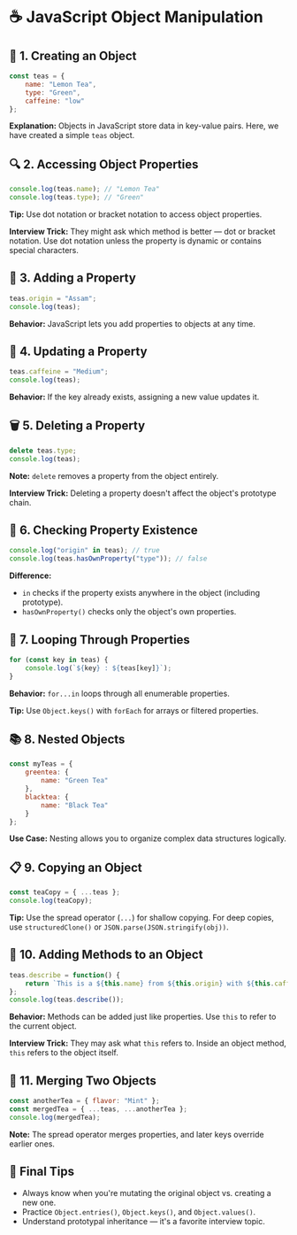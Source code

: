 # ☕ JavaScript Object Manipulation

## 📖 1. Creating an Object
```js
const teas = {
    name: "Lemon Tea",
    type: "Green",
    caffeine: "low"
};
```
**Explanation:** Objects in JavaScript store data in key-value pairs. Here, we have created a simple `teas` object.

## 🔍 2. Accessing Object Properties
```js
console.log(teas.name); // "Lemon Tea"
console.log(teas.type); // "Green"
```
**Tip:** Use dot notation or bracket notation to access object properties.

**Interview Trick:** They might ask which method is better — dot or bracket notation. Use dot notation unless the property is dynamic or contains special characters.

## 📝 3. Adding a Property
```js
teas.origin = "Assam";
console.log(teas);
```
**Behavior:** JavaScript lets you add properties to objects at any time.

## 🙇 4. Updating a Property
```js
teas.caffeine = "Medium";
console.log(teas);
```
**Behavior:** If the key already exists, assigning a new value updates it.

## 🗑 5. Deleting a Property
```js
delete teas.type;
console.log(teas);
```
**Note:** `delete` removes a property from the object entirely.

**Interview Trick:** Deleting a property doesn't affect the object's prototype chain.

## 🔎 6. Checking Property Existence
```js
console.log("origin" in teas); // true
console.log(teas.hasOwnProperty("type")); // false
```
**Difference:** 
- `in` checks if the property exists anywhere in the object (including prototype).
- `hasOwnProperty()` checks only the object's own properties.

## 🧰 7. Looping Through Properties
```js
for (const key in teas) {
    console.log(`${key} : ${teas[key]}`);
}
```
**Behavior:** `for...in` loops through all enumerable properties.

**Tip:** Use `Object.keys()` with `forEach` for arrays or filtered properties.

## 📚 8. Nested Objects
```js
const myTeas = {
    greentea: {
        name: "Green Tea"
    },
    blacktea: {
        name: "Black Tea"
    }
};
```
**Use Case:** Nesting allows you to organize complex data structures logically.

## 📋 9. Copying an Object
```js
const teaCopy = { ...teas };
console.log(teaCopy);
```
**Tip:** Use the spread operator (`...`) for shallow copying. For deep copies, use `structuredClone()` or `JSON.parse(JSON.stringify(obj))`.

## 💬 10. Adding Methods to an Object
```js
teas.describe = function() {
    return `This is a ${this.name} from ${this.origin} with ${this.caffeine} caffeine.`;
};
console.log(teas.describe());
```
**Behavior:** Methods can be added just like properties. Use `this` to refer to the current object.

**Interview Trick:** They may ask what `this` refers to. Inside an object method, `this` refers to the object itself.

## 🔀 11. Merging Two Objects
```js
const anotherTea = { flavor: "Mint" };
const mergedTea = { ...teas, ...anotherTea };
console.log(mergedTea);
```
**Note:** The spread operator merges properties, and later keys override earlier ones.

## 💪 Final Tips
- Always know when you're mutating the original object vs. creating a new one.
- Practice `Object.entries()`, `Object.keys()`, and `Object.values()`.
- Understand prototypal inheritance — it's a favorite interview topic.

